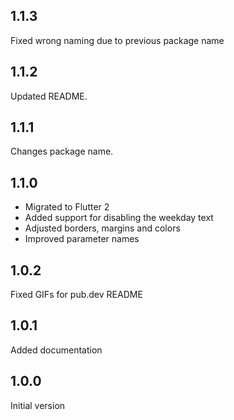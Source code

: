 ## 1.1.3
Fixed wrong naming due to previous package name

## 1.1.2

Updated README.

## 1.1.1

Changes package name.

## 1.1.0

- Migrated to Flutter 2
- Added support for disabling the weekday text
- Adjusted borders, margins and colors
- Improved parameter names

## 1.0.2

Fixed GIFs for pub.dev README

## 1.0.1

Added documentation

## 1.0.0

Initial version
